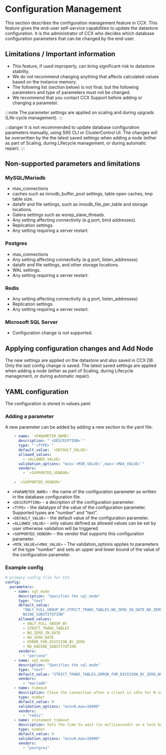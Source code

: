 # Configuration Management

This section describes the configuration management feature in CCX. This feature gives the end-user self-service capabilities to update the datastore configuration. It is the administrator of CCX who decides which database configuration parameters that can be changed by the end-user.

## Limitations / Important information

- This feature, if used improperly, can bring significant risk to datastore stability.
- We do not recommend changing anything that affects calculated values based on the instance memory.
- The following list (section below) is not final, but the following parameters and type of parameters must not be changed.
- We recommend that you contact CCX Support before adding or changing a parameter.

:::note
The parameter settings are applied on scaling and during upgrads (Life-cycle management).
:::

:::danger
It is not recommended to update database configuration parameters manually, using S9S CLI or ClusterControl UI. The changes will be overwritten by the the latest saved settings when adding a node (either as part of Scaling, during Lifecycle management, or during automatic repair).
:::
 
## Non-supported parameters and limitations

### MySQL/Mariadb

- max_connections
- caches such as innodb_buffer_pool settings, table open caches, tmp table size.
- datafir and file settings, such as innodb_file_per_table and storage locations.
- Galera settings such as wsrep_slave_threads.
- Any setting affecting connectivity (e.g port, bind addresses).
- Replication settings.
- Any setting requiring a server restart.

### Postgres

- max_connections
- Any setting affecting connectivity (e.g port, listen_addresses)
- datafir and file settings, and other storage locations.
- WAL settings.
- Any setting requiring a server restart.

### Redis

- Any setting affecting connectivity (e.g port, listen_addresses)
- Replication settings.
- Any setting requiring a server restart.

### Microsoft SQL Server

- Configuration change is not supported.

## Applying configuration changes and Add Node

The new settings are applied on the datastore and also saved in CCX DB. Only the last config change is saved.
The latest saved settings are applied when adding a node (either as part of Scaling, during Lifecycle management, or during automatic repair).

## YAML configuration

The configuration is stored in values.yaml

### Adding a parameter

A new parameter can be added by adding a new section to the yaml file:

```yaml
    - name: `<PARAMETER_NAME>`
      description: "`<DESCRIPTION>`"
      type: "`<TYPE>`"
      default_value: `<DEFAULT_VALUE>`
      allowed_values:
        - <ALLOWED_VALUE>
      validation_options: "min=`<MIN_VALUE>`,max=`<MAX_VALUE>`"
      vendors:
        - `<SUPPORTED_VENDOR>`
        ...
	- `<SUPPORTED_VENDOR>`
```

- `<PARAMETER_NAME>` - the name of the configuration parameter as written in the database configuration file.
- `<DESCRIPTION>` - a decription of the configuration parameter.
- `<TYPE>` - the datatype of the value of the configuration parameter. Supported types are "number" and "text".
- `<DEFAULT_VALUE>` - the default value of the configuration parameter.
- `<ALLOWED_VALUE>` - only values defined as allowed values can be set by user otherwise validation will be triggered
- `<SUPPORTED_VENDOR>` - the vendor that supports this configuration parameter.
- `<MIN_VALUE>`/`<MAX_VALUE>` - The validation_options applies to parameters of the type "number" and sets an upper and lower bound of the value of the configuration parameter.

### Example config

```yaml
# primary config file for CCX
config:
  parameters:
    - name: sql_mode
      description: "Specifies the sql_mode"
      type: "text"
      default_value:
        "ONLY_FULL_GROUP_BY,STRICT_TRANS_TABLES,NO_ZERO_IN_DATE,NO_ZERO_DATE,ERROR_FOR_DIVISION_BY_ZERO,NO_E\
        NGINE_SUBSTITUTION"
      allowed_values:
        - ONLY_FULL_GROUP_BY
        - STRICT_TRANS_TABLES
        - NO_ZERO_IN_DATE
        - NO_ZERO_DATE
        - ERROR_FOR_DIVISION_BY_ZERO
        - NO_ENGINE_SUBSTITUTION
      vendors:
        - "percona"
    - name: sql_mode
      description: "Specifies the sql_mode"
      type: "text"
      default_value: "STRICT_TRANS_TABLES,ERROR_FOR_DIVISION_BY_ZERO,NO_AUTO_CREATE_USER,NO_ENGINE_SUBSTITUTION"
      vendors:
        - "mariadb"
    - name: timeout
      description: Close the connection after a client is idle for N seconds (0 to disable)
      type: number
      default_value: 0
      validation_options: "min=0,max=10800"
      vendors:
        - "redis"
    - name: statement_timeout
      description: Sets the time to wait (in milliseconds) on a lock before checking for deadlock
      type: number
      default_value: 0
      validation_options: "min=0,max=10800"
      vendors:
        - "postgres"
```

